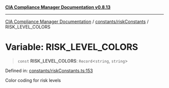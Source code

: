 [**CIA Compliance Manager Documentation v0.8.13**](../../../README.md)

***

[CIA Compliance Manager Documentation](../../../modules.md) / [constants/riskConstants](../README.md) / RISK\_LEVEL\_COLORS

# Variable: RISK\_LEVEL\_COLORS

> `const` **RISK\_LEVEL\_COLORS**: `Record`\<`string`, `string`\>

Defined in: [constants/riskConstants.ts:153](https://github.com/Hack23/cia-compliance-manager/blob/2f6ce8651c6fa9a0d9c8860576f0ee67ef038efd/src/constants/riskConstants.ts#L153)

Color coding for risk levels
